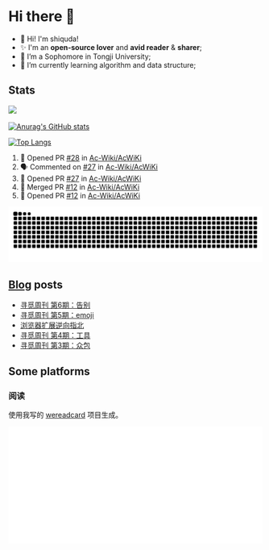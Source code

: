 # Hi there 👋

- 👋 Hi! I'm shiquda!
- ✨ I'm an **open-source lover** and **avid reader** & **sharer**;
- 📖 I’m a Sophomore in Tongji University;
- 🌱 I’m currently learning algorithm and data structure;

## Stats

![](https://komarev.com/ghpvc/?username=shiquda)

[![Anurag's GitHub stats](https://github-readme-stats.vercel.app/api?username=shiquda&theme=vue-dark&show_icons=true)](https://github.com/anuraghazra/github-readme-stats)

[![Top Langs](https://github-readme-stats.vercel.app/api/top-langs/?username=shiquda&theme=vue-dark&show_icons=true&hide=SCSS,Jupyter%20Notebook)](https://github.com/anuraghazra/github-readme-stats)

<!--START_SECTION:activity-->
1. 💪 Opened PR [#28](https://github.com/Ac-Wiki/AcWiKi/pull/28) in [Ac-Wiki/AcWiKi](https://github.com/Ac-Wiki/AcWiKi)
2. 🗣 Commented on [#27](https://github.com/Ac-Wiki/AcWiKi/pull/27#issuecomment-2432629336) in [Ac-Wiki/AcWiKi](https://github.com/Ac-Wiki/AcWiKi)
3. 💪 Opened PR [#27](https://github.com/Ac-Wiki/AcWiKi/pull/27) in [Ac-Wiki/AcWiKi](https://github.com/Ac-Wiki/AcWiKi)
4. 🎉 Merged PR [#12](https://github.com/Ac-Wiki/AcWiKi/pull/12) in [Ac-Wiki/AcWiKi](https://github.com/Ac-Wiki/AcWiKi)
5. 💪 Opened PR [#12](https://github.com/Ac-Wiki/AcWiKi/pull/12) in [Ac-Wiki/AcWiKi](https://github.com/Ac-Wiki/AcWiKi)
<!--END_SECTION:activity-->

<picture>
  <source media="(prefers-color-scheme: dark)" srcset="https://raw.githubusercontent.com/shiquda/shiquda/output/github-contribution-grid-snake-dark.svg">
  <source media="(prefers-color-scheme: light)" srcset="https://raw.githubusercontent.com/shiquda/shiquda/output/github-contribution-grid-snake.svg">
  <img alt="github contribution grid snake animation" src="https://raw.githubusercontent.com/shiquda/shiquda/output/github-contribution-grid-snake.svg">
</picture>

## [Blog](https://shiquda.link/) posts
<!-- BLOG-POST-LIST:START -->
- [寻觅周刊 第6期：告别](https://shiquda.link/seeking-weekly-6/)
- [寻觅周刊 第5期：emoji](https://shiquda.link/seeking-weekly-5/)
- [浏览器扩展逆向指北](https://shiquda.link/guide-on-browser-extension-inverse-engineering/)
- [寻觅周刊 第4期：工具](https://shiquda.link/seeking-weekly-4/)
- [寻觅周刊 第3期：众包](https://shiquda.link/seeking-weekly-3/)
<!-- BLOG-POST-LIST:END -->

## Some platforms

### 阅读

使用我写的 [wereadcard](https://github.com/shiquda/wereadcard) 项目生成。

![Weread Card](https://github.com/shiquda/wereadcard/raw/main/output/recent_read.svg)

<!--
**shiquda/shiquda** is a ✨ _special_ ✨ repository because its `README.md` (this file) appears on your GitHub profile.

Here are some ideas to get you started:

- 🔭 I’m currently working on ...
- 🌱 I’m currently learning ...
- 👯 I’m looking to collaborate on ...
- 🤔 I’m looking for help with ...
- 💬 Ask me about ...
- 📫 How to reach me: ...
- 😄 Pronouns: ...
- ⚡ Fun fact: ...
-->
